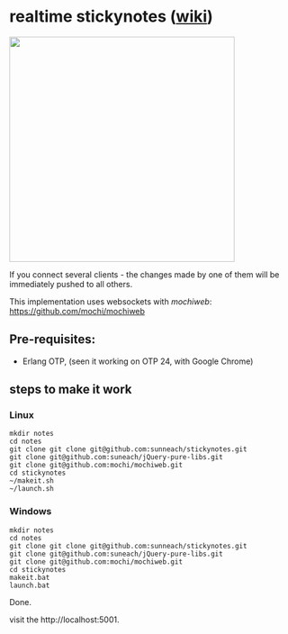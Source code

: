 # realtime stickynotes ([wiki](https://github.com/sunneach/realtime-stickynotes/wiki))
<img src="https://user-images.githubusercontent.com/96718/135462272-81d533b6-cfa8-4a01-bf4f-b0ce354c64fc.gif" width="400" height="400">

If you connect several clients - the changes made by one of them will be immediately pushed to all others.

This implementation uses websockets with *mochiweb*: https://github.com/mochi/mochiweb

## Pre-requisites:

- Erlang OTP, (seen it working on OTP 24, with Google Chrome)

## steps to make it work
### Linux
```shell
mkdir notes
cd notes
git clone git clone git@github.com:sunneach/stickynotes.git
git clone git@github.com:suneach/jQuery-pure-libs.git
git clone git@github.com:mochi/mochiweb.git
cd stickynotes
~/makeit.sh
~/launch.sh
```
### Windows
```batch
mkdir notes
cd notes
git clone git clone git@github.com:sunneach/stickynotes.git
git clone git@github.com:suneach/jQuery-pure-libs.git
git clone git@github.com:mochi/mochiweb.git
cd stickynotes
makeit.bat
launch.bat
```
Done.

visit the http://localhost:5001.



